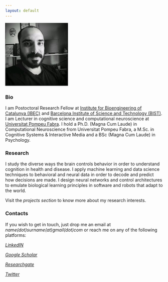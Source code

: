 ```yaml
---
layout: default
---
```



<img class="profile-picture" src="images/gm_pic.jpeg">

### Bio 

I am Postoctoral Research Fellow at [Institute for Bioengineering of Catalunya (IBEC)](http://www.ibecbarcelona.eu/) and [Barcelona Institute of Science and Technology (BIST)](http://bist.eu/). I am Lecturer in cognitive science and computational neuroscience at [Universitat Pompeu Fabra](www.upf.edu). I hold a Ph.D. (Magna Cum Laude) in Computational Neuroscience from Universitat Pompeu Fabra, a M.Sc. in Cognitive Systems & Interactive Media and a BSc (Magna Cum Laude) in Psychology.

<!-- Before starting my path in ha academia, I've been working for several years as Business Data Analyst for the Viacom group and Mondadori group. -->


### Research 

I study the diverse ways the brain controls behavior in order to understand cognition in health and disease. I apply machine learning and data science techniques to behavioral and neural data in order to decode and predict how decisions are made. I design neural networks and control architectures to emulate biological learning principles in software and robots that adapt to the world.

Visit the *projects section* to know more about my research interests.

### Contacts

If you wish to get in touch, just drop me an email at *name(dot)surname(at)gmail(dot)com*
or reach me on any of the following platforms:

*[LinkedIN](https://www.linkedin.com/in/giovanni-maffei-phd-7707845/)*

*[Google Scholar](https://scholar.google.es/citations?user=ClO5slYAAAAJ&hl=it)*

*[Researchgate](https://www.researchgate.net/profile/Giovanni_Maffei)*

*[Twitter](https://twitter.com/GioMaffei)*









<!-- ## Typography

This is a [link](http://google.com). Something *italics* and something **bold**.

Here is a table

Year | Award | Category
-----|-------|--------
2014 | Emmy  | Won Outstanding Lead Actor in a miniseries or a movie
2015 | BAFTA | Nominated for Best Leading Actor for Sherlock
2014 | Satellite | Won Best Actor miniseries or television film

Here is a horizontal rule

---

Here is a blockquote

> To a great mind, nothing is little

## References

* Foo Bar: Head of Department, Placeholder Names, Lorem
* John Doe: Associate Professor, Department of Computer Science, Ipsum
 -->